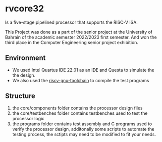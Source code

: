 # rvcore32
Is a five-stage pipelined processor that supports the RISC-V ISA. 

This Project was done as a part of the senior project at the University of Bahrain of the academic semester 2022/2023 first semester. And won the third place in the Computer Engineering senior project exhibition.

## Environment
- We used Intel Quartus IDE 22.01 as an IDE and Questa to simulate the the design.
- We also used the [riscv-gnu-toolchain](https://github.com/riscv-collab/riscv-gnu-toolchain#risc-v-gnu-compiler-toolchain) to compile the test programs
## Structure
1. the core/components folder contains the processor design files
2. the core/testbenches folder contains testbenches used to test the processor logic
3. the programs folder contains test assembly and C programs used to verify the processor design, additonally some scripts to automate the testing process, the sctipts may need to be modified to fit your needs.


